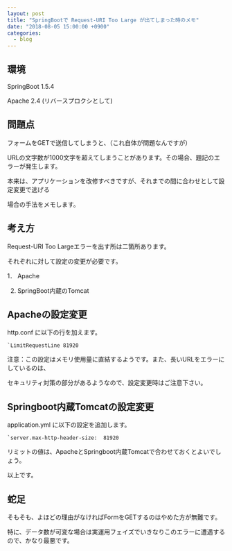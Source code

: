 ```yaml
---
layout: post
title: "SpringBootで Request-URI Too Large が出てしまった時のメモ"
date: "2018-08-05 15:00:00 +0900"
categories: 
  - blog
---
```

## 環境

SpringBoot 1.5.4  

Apache 2.4 (リバースプロクシとして)  

## 問題点

フォームをGETで送信してしまうと、（これ自体が問題なんですが）  

URLの文字数が1000文字を超えてしまうことがあります。その場合、題記のエラーが発生します。  

本来は、アプリケーションを改修すべきですが、それまでの間に合わせとして設定変更で逃げる  

場合の手法をメモします。  

## 考え方

Request-URI Too Largeエラーを出す所は二箇所あります。  

それぞれに対して設定の変更が必要です。  

1． Apache  

2. SpringBoot内蔵のTomcat  

## Apacheの設定変更

http.conf に以下の行を加えます。  

```
`LimitRequestLine 81920
````


注意：この設定はメモリ使用量に直結するようです。また、長いURLをエラーにしているのは、  

セキュリティ対策の部分があるようなので、設定変更時はご注意下さい。  

## Springboot内蔵Tomcatの設定変更

application.yml に以下の設定を追加します。  

```
`server.max-http-header-size:  81920
````


リミットの値は、ApacheとSpringboot内蔵Tomcatで合わせておくとよいでしょう。  


以上です。  

## 蛇足

そもそも、よほどの理由がなければFormをGETするのはやめた方が無難です。  

特に、データ数が可変な場合は実運用フェイズでいきなりこのエラーに遭遇するので、かなり最悪です。  


